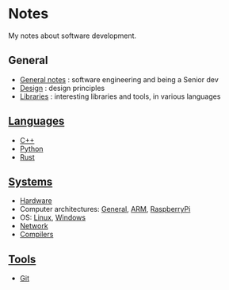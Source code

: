 # Notes
My notes about software development.

## General
* [General notes](General.md) : software engineering and being a Senior dev
* [Design](Design.md) : design principles
* [Libraries](Libraries.md) : interesting libraries and tools, in various languages

## [Languages](https://github.com/3enoit3/notes/tree/master/Languages)
* [C++](https://github.com/3enoit3/notes/tree/master/Languages/Cpp)
* [Python](https://github.com/3enoit3/notes/tree/master/Languages/Python)
* [Rust](https://github.com/3enoit3/notes/tree/master/Languages/Rust)

## [Systems](https://github.com/3enoit3/notes/tree/master/Systems)
* [Hardware](Systems/Hardware.md)
* Computer architectures: [General](Systems/ComputerDesign.md), [ARM](Systems/ARM.md), [RaspberryPi](Systems/RaspberryPi.md)
* OS: [Linux](Systems/Linux.md), [Windows](Systems/Windows.md)
* [Network](Systems/Network.md)
* [Compilers](Systems/Compiler.md)

## [Tools](https://github.com/3enoit3/notes/tree/master/Tools)
* [Git](Tools/Git.md)
